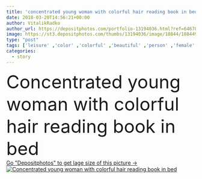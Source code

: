 ```yaml
---
title: 'concentrated young woman with colorful hair reading book in bed'
date: 2018-03-20T14:56:21+00:00
author: VitalikRadko
author_url: https://depositphotos.com/portfolio-13194036.html?ref=64678756
image: https://st3.depositphotos.com/thumbs/13194036/image/18844/188449175/api_thumb_450.jpg?forcejpeg=true
type: "post"
tags: ['leisure' ,'color' ,'colorful' ,'beautiful' ,'person' ,'female' ,'young' ,'people' ,'beauty' ,'morning' ,'hair' ,'youth' ,'creativity' ,'style' ,'bed' ,'fashion' ,'pastel' ,'purple' ,'relax' ,'stylish' ,'read' ,'information' ,'reading' ,'book' ,'education' ,'trendy' ,'alone' ,'attractive' ,'relaxing' ,'bedroom' ,'tale' ,'story' ,'fashionable' ,'caucasian woman' ,'purple hair' ,'creative trend' ,'punchy pastels' ]
categories: 
  - story
---
```

<div aling="center">
            <font size="60"> Concentrated young woman with colorful hair reading book in bed</font>   
</div>
<div>
    <a href='https://depositphotos.com/188449175/stock-photo-concentrated-young-woman-colorful-hair.html?ref=64678756' target=_blank > Go "Depositphotos" to get lage size of this picture ->
        <img href='https://depositphotos.com/188449175/stock-photo-concentrated-young-woman-colorful-hair.html?ref=64678756' src='https://st3.depositphotos.com/13194036/18844/i/950/depositphotos_188449175-stock-photo-concentrated-young-woman-colorful-hair.jpg?forcejpeg=true' alt='Concentrated young woman with colorful hair reading book in bed' >
    </a>
</div>
